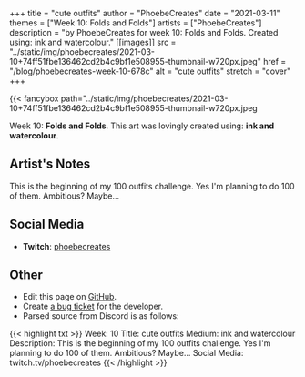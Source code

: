 +++
title =       "cute outfits"
author =      "PhoebeCreates"
date =        "2021-03-11"
themes =      ["Week 10: Folds and Folds"]
artists =     ["PhoebeCreates"]
description = "by PhoebeCreates for week 10: Folds and Folds. Created using: ink and watercolour."
[[images]]
              src = "../static/img/phoebecreates/2021-03-10+74ff51fbe136462cd2b4c9bf1e508955-thumbnail-w720px.jpeg"
              href = "/blog/phoebecreates-week-10-678c"
              alt = "cute outfits"
              stretch = "cover"
+++


{{< fancybox path="../static/img/phoebecreates/2021-03-10+74ff51fbe136462cd2b4c9bf1e508955-thumbnail-w720px.jpeg

Week 10: **Folds and Folds**. This art was lovingly created using: **ink and watercolour**.

## Artist's Notes

This is the beginning of my 100 outfits challenge. Yes I'm planning to do 100 of them. Ambitious? Maybe...

## Social Media

- **Twitch**: <a href='https://twitch.tv/phoebecreates' target='_blank'>phoebecreates</a>

## Other

- Edit this page on [GitHub](https://github.com/teaminkling/web-refresh/edit/main/content/blog/phoebecreates-week-10-678c.md).
- Create [a bug ticket](https://github.com/teaminkling/web-refresh/issues/new?assignees=&labels=bug&template=problem-report.md&title=) for the developer.
- Parsed source from Discord is as follows:

{{< highlight txt >}}
Week: 10 
Title: cute outfits 
Medium: ink and watercolour 
Description: This is the beginning of my 100 outfits challenge. Yes I'm planning to do 100 of them. Ambitious? Maybe... 
Social Media: twitch.tv/phoebecreates
{{< /highlight >}}